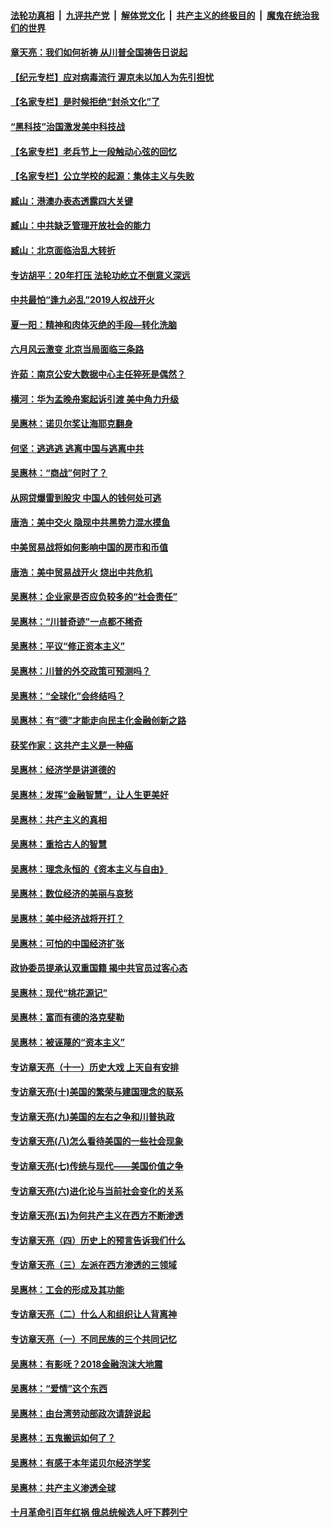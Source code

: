 ####  [法轮功真相](../../../../basic/blob/master/README.md?t=07011131) &nbsp;|&nbsp; [九评共产党](../../../../9ping.md/blob/master/README.md?t=07011131) &nbsp;|&nbsp; [解体党文化](../../../../jtdwh.md/blob/master/README.md?t=07011131)  &nbsp;|&nbsp; [共产主义的终极目的](../../../../gczydzjmd.md/blob/master/README.md?t=07011131) &nbsp;|&nbsp; [魔鬼在统治我们的世界](../../../../mgztzwmdsj.md/blob/master/README.md?t=07011131) 

#### [章天亮：我们如何祈祷 从川普全国祷告日说起](../pages/nsc423/n11944627.md?t=07011131) 

#### [【纪元专栏】应对病毒流行 渥京未以加人为先引担忧](../pages/nsc423/n11875714.md?t=07011131) 

#### [【名家专栏】是时候拒绝“封杀文化”了](../pages/nsc423/n11814093.md?t=07011131) 

#### [“黑科技”治国激发美中科技战](../pages/nsc423/n11638056.md?t=07011131) 

#### [【名家专栏】老兵节上一段触动心弦的回忆](../pages/nsc423/n11646016.md?t=07011131) 

#### [【名家专栏】公立学校的起源：集体主义与失败](../pages/nsc423/n11601833.md?t=07011131) 

#### [臧山：港澳办表态透露四大关键](../pages/nsc423/n11421628.md?t=07011131) 

#### [臧山：中共缺乏管理开放社会的能力](../pages/nsc423/n11407457.md?t=07011131) 

#### [臧山：北京面临治乱大转折](../pages/nsc423/n11406895.md?t=07011131) 

#### [专访胡平：20年打压 法轮功屹立不倒意义深远](../pages/nsc423/n11398800.md?t=07011131) 

#### [中共最怕“逢九必乱”2019人权战开火](../pages/nsc423/n11385248.md?t=07011131) 

#### [夏一阳：精神和肉体灭绝的手段—转化洗脑](../pages/nsc423/n11368250.md?t=07011131) 

#### [六月风云激变 北京当局面临三条路](../pages/nsc423/n11313668.md?t=07011131) 

#### [许茹：南京公安大数据中心主任猝死是偶然？](../pages/nsc423/n11064744.md?t=07011131) 

#### [横河：华为孟晚舟案起诉引渡 美中角力升级](../pages/nsc423/n11027230.md?t=07011131) 

#### [吴惠林：诺贝尔奖让海耶克翻身](../pages/nsc423/n10890049.md?t=07011131) 

#### [何坚：逃逃逃 逃离中国与逃离中共](../pages/nsc423/n10592891.md?t=07011131) 

#### [吴惠林：“商战”何时了？](../pages/nsc423/n10573558.md?t=07011131) 

#### [从网贷爆雷到股灾 中国人的钱何处可逃](../pages/nsc423/n10572800.md?t=07011131) 

#### [唐浩：美中交火 隐现中共黑势力混水摸鱼](../pages/nsc423/n10544040.md?t=07011131) 

#### [中美贸易战将如何影响中国的房市和币值](../pages/nsc423/n10543697.md?t=07011131) 

#### [唐浩：美中贸易战开火 烧出中共危机](../pages/nsc423/n10540126.md?t=07011131) 

#### [吴惠林：企业家是否应负较多的“社会责任”](../pages/nsc423/n10535022.md?t=07011131) 

#### [吴惠林：“川普奇迹”一点都不稀奇](../pages/nsc423/n10512808.md?t=07011131) 

#### [吴惠林：平议“修正资本主义”](../pages/nsc423/n10495724.md?t=07011131) 

#### [吴惠林：川普的外交政策可预测吗？](../pages/nsc423/n10462387.md?t=07011131) 

#### [吴惠林：“全球化”会终结吗？](../pages/nsc423/n10452838.md?t=07011131) 

#### [吴惠林：有“德”才能走向民主化金融创新之路](../pages/nsc423/n10432292.md?t=07011131) 

#### [获奖作家：这共产主义是一种癌](../pages/nsc423/n10431541.md?t=07011131) 

#### [吴惠林：经济学是讲道德的](../pages/nsc423/n10398014.md?t=07011131) 

#### [吴惠林：发挥“金融智慧”，让人生更美好](../pages/nsc423/n10375019.md?t=07011131) 

#### [吴惠林：共产主义的真相](../pages/nsc423/n10351394.md?t=07011131) 

#### [吴惠林：重拾古人的智慧](../pages/nsc423/n10337691.md?t=07011131) 

#### [吴惠林：理念永恒的《资本主义与自由》](../pages/nsc423/n10316274.md?t=07011131) 

#### [吴惠林：数位经济的美丽与哀愁](../pages/nsc423/n10292946.md?t=07011131) 

#### [吴惠林：美中经济战将开打？](../pages/nsc423/n10258825.md?t=07011131) 

#### [吴惠林：可怕的中国经济扩张](../pages/nsc423/n10219147.md?t=07011131) 

#### [政协委员提承认双重国籍 揭中共官员过客心态](../pages/nsc423/n10208809.md?t=07011131) 

#### [吴惠林：现代“桃花源记”](../pages/nsc423/n10185234.md?t=07011131) 

#### [吴惠林：富而有德的洛克斐勒](../pages/nsc423/n10142264.md?t=07011131) 

#### [吴惠林：被诬蔑的“资本主义”](../pages/nsc423/n10124816.md?t=07011131) 

#### [专访章天亮（十一）历史大戏 上天自有安排](../pages/nsc423/n10094905.md?t=07011131) 

#### [专访章天亮(十)美国的繁荣与建国理念的联系](../pages/nsc423/n10094899.md?t=07011131) 

#### [专访章天亮(九)美国的左右之争和川普执政](../pages/nsc423/n10094889.md?t=07011131) 

#### [专访章天亮(八)怎么看待美国的一些社会现象](../pages/nsc423/n10094857.md?t=07011131) 

#### [专访章天亮(七)传统与现代——美国价值之争](../pages/nsc423/n10093140.md?t=07011131) 

#### [专访章天亮(六)进化论与当前社会变化的关系](../pages/nsc423/n10092036.md?t=07011131) 

#### [专访章天亮(五)为何共产主义在西方不断渗透](../pages/nsc423/n10083620.md?t=07011131) 

#### [专访章天亮（四）历史上的预言告诉我们什么](../pages/nsc423/n10083606.md?t=07011131) 

#### [专访章天亮（三）左派在西方渗透的三领域](../pages/nsc423/n10081115.md?t=07011131) 

#### [吴惠林：工会的形成及其功能](../pages/nsc423/n10080633.md?t=07011131) 

#### [专访章天亮（二）什么人和组织让人背离神](../pages/nsc423/n10076637.md?t=07011131) 

#### [专访章天亮（一）不同民族的三个共同记忆](../pages/nsc423/n10074188.md?t=07011131) 

#### [吴惠林：有影呒？2018金融泡沫大地震](../pages/nsc423/n10040534.md?t=07011131) 

#### [吴惠林：“爱情”这个东西](../pages/nsc423/n10019423.md?t=07011131) 

#### [吴惠林：由台湾劳动部政次请辞说起](../pages/nsc423/n9979679.md?t=07011131) 

#### [吴惠林：五鬼搬运如何了？](../pages/nsc423/n9925338.md?t=07011131) 

#### [吴惠林：有感于本年诺贝尔经济学奖](../pages/nsc423/n9871883.md?t=07011131) 

#### [吴惠林：共产主义渗透全球](../pages/nsc423/n9812748.md?t=07011131) 

#### [十月革命引百年红祸 俄总统候选人吁下葬列宁](../pages/nsc423/n9810182.md?t=07011131) 


